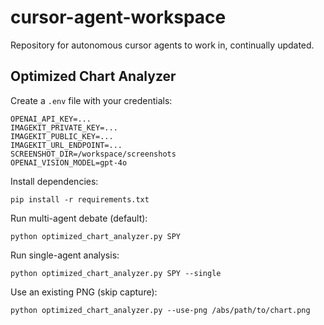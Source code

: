 # cursor-agent-workspace
Repository for autonomous cursor agents to work in, continually updated.

## Optimized Chart Analyzer

Create a `.env` file with your credentials:

```
OPENAI_API_KEY=...
IMAGEKIT_PRIVATE_KEY=...
IMAGEKIT_PUBLIC_KEY=...
IMAGEKIT_URL_ENDPOINT=...
SCREENSHOT_DIR=/workspace/screenshots
OPENAI_VISION_MODEL=gpt-4o
```

Install dependencies:

```
pip install -r requirements.txt
```

Run multi-agent debate (default):

```
python optimized_chart_analyzer.py SPY
```

Run single-agent analysis:

```
python optimized_chart_analyzer.py SPY --single
```

Use an existing PNG (skip capture):

```
python optimized_chart_analyzer.py --use-png /abs/path/to/chart.png
```
